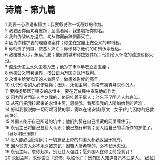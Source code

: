 # 诗篇 - 第九篇
  
 1 我要一心称谢永恒主；我要叙说你一切奇妙的作为。  
 2 我要因你而欢喜雀跃；至高者阿，我要唱扬你的名。  
 3 我的仇敌转身退后，就从你面前跌倒而灭亡。  
 4 因为你维护我的理直和案件；你坐在宝座上做公义的审判者。  
 5 你叱责了列国，使恶人灭亡；你涂抹了他们的名到永永远远。  
 6 敌国被灭尽，永远荒废；他们的城市你拔毁其根；他们令人怀念的遗迹也都灭没。  
 7 但是永恒主永久坐着为王；他为了审判早已立定宝座；  
 8 他按公义审判世界，按公正为万国之民行裁判。  
 9 永恒主给受欺压的人做高垒，做患难时候的高垒。  
 10 认识你名的人必倚靠你；因为，永恒主阿，你没有撇弃寻求你的人。  
 11 要唱扬那居于锡安的永恒主，要在万族民中宣说他的作为。  
 12 因为那讨罚流人血之罪的，他记挂着无辜人；他忘不了困苦人的哀叫。  
 13 从死门把我拉起来的永恒主阿，恩待我，看那恨我的人所加给我的苦难；  
 14 好叫我叙说你一切可颂可赞的事，得以在锡安城(原文：女子)的门因你的拯救而快乐。  
 15 外国人陷于自己所造的坑中；他们的脚在自己埋藏的网里缠住了。  
 16 永恒主已将自己显给人认识；他已施行审判；恶人给自己的手所作的罗住了。〔音乐响应细拉〕  
 17 恶人都必回归阴间；一切忘记上帝的外国人都必返回于冥府。  
 18 因为贫穷人必不永久被忘记；困苦人所希望的，必不长远灭没。  
 19 永恒主阿，求你起来，别让世人强胜；愿外国人在你面前受判罚！  
 20 永恒主阿，求你设立『恐怖』以临他们；愿外国人知道自己不过是人。〔细拉〕